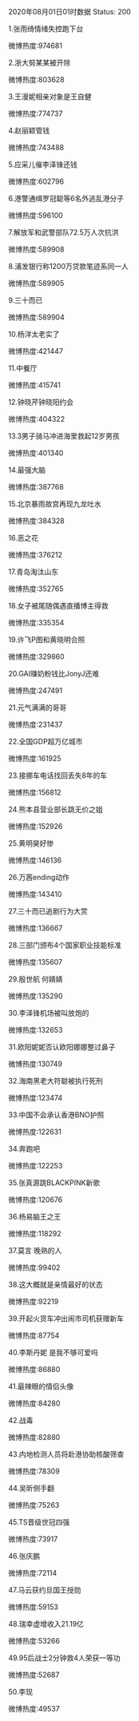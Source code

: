 2020年08月01日01时数据
Status: 200

1.张雨绮情绪失控跑下台

微博热度:974681

2.浙大努某某被开除

微博热度:803628

3.王漫妮相亲对象是王自健

微博热度:774737

4.赵丽颖管钱

微博热度:743488

5.应采儿催李泽锋还钱

微博热度:602796

6.港警通缉罗冠聪等6名外逃乱港分子

微博热度:596100

7.解放军和武警部队72.5万人次抗洪

微博热度:589908

8.浦发银行称1200万贷款笔迹系同一人

微博热度:589905

9.三十而已

微博热度:589904

10.杨洋太老实了

微博热度:421447

11.中餐厅

微博热度:415741

12.钟晓芹钟晓阳约会

微博热度:404322

13.3男子骑马冲进海里救起12岁男孩

微博热度:401340

14.最强大脑

微博热度:387768

15.北京暴雨故宫再现九龙吐水

微博热度:384328

16.恶之花

微博热度:376212

17.青岛淘汰山东

微博热度:352765

18.女子被尾随偶遇直播博主得救

微博热度:335354

19.许飞P图和黄晓明合照

微博热度:329860

20.GAI赚奶粉钱比JonyJ还难

微博热度:247491

21.元气满满的哥哥

微博热度:231437

22.全国GDP超万亿城市

微博热度:161925

23.接挪车电话找回丢失8年的车

微博热度:156812

24.熊本县营业部长跳无价之姐

微博热度:152926

25.黄明昊好惨

微博热度:146136

26.万茜ending动作

微博热度:143410

27.三十而已追剧行为大赏

微博热度:136667

28.三部门颁布4个国家职业技能标准

微博热度:135607

29.殷世航 何婧婧

微博热度:135290

30.李泽锋机场被叫放炮的

微博热度:132653

31.欧阳妮妮否认欧阳娜娜整过鼻子

微博热度:130749

32.海南黑老大符聪被执行死刑

微博热度:123474

33.中国不会承认香港BNO护照

微博热度:122631

34.奔跑吧

微博热度:122253

35.张真源跳BLACKPINK新歌

微博热度:120676

36.杨易脑王之王

微博热度:118292

37.莫言 晚熟的人

微博热度:99402

38.这大概就是亲情最好的状态

微博热度:92219

39.开起火货车冲出闹市司机获赠新车

微博热度:87754

40.李斯丹妮 是我不够可爱吗

微博热度:86880

41.最辣眼的情侣头像

微博热度:84280

42.战毒

微博热度:82880

43.内地检测人员将赴港协助核酸筛查

微博热度:78309

44.吴昕侧手翻

微博热度:75263

45.TS晋级世冠四强

微博热度:73917

46.张庆鹏

微博热度:72114

47.马云获约旦国王授勋

微博热度:59153

48.瑞幸虚增收入21.19亿

微博热度:53266

49.95后战士2分钟救4人荣获一等功

微博热度:52687

50.李现

微博热度:49537

